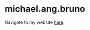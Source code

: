 # michael.ang.bruno

Navigate to my website [here](https://michael-bruno.github.io/michael.ang.bruno/).
